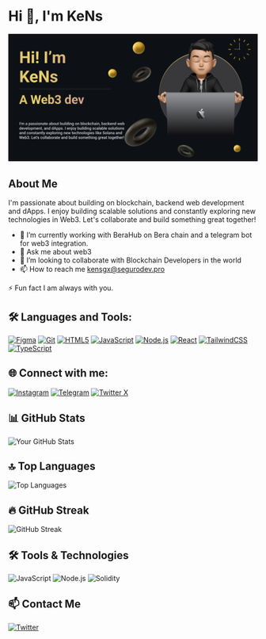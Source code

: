 
# Hi 👋, I'm KeNs 
![Profile Banner](/header.png) <!-- Add a banner if you want -->

## About Me
I'm passionate about building on blockchain, backend web development and dApps. 
I enjoy building scalable solutions and constantly exploring new technologies in Web3. Let's collaborate and build something great together!

- 🔭 I’m currently working with BeraHub on Bera chain and a telegram bot for web3 integration.
- 💬 Ask me about web3
- 👯 I’m looking to collaborate with Blockchain Developers in the world
- 📫 How to reach me kensgx@segurodev.pro

⚡ Fun fact I am always with you.

## 🛠️ Languages and Tools:


[![Figma](https://img.shields.io/badge/-Figma-F24E1E?style=flat&logo=figma&logoColor=white)](https://www.figma.com/)
[![Git](https://img.shields.io/badge/-Git-F05032?style=flat&logo=git&logoColor=white)](https://git-scm.com/)
[![HTML5](https://img.shields.io/badge/-HTML5-E34F26?style=flat&logo=html5&logoColor=white)](https://developer.mozilla.org/en-US/docs/Web/Guide/HTML/HTML5)
[![JavaScript](https://img.shields.io/badge/-JavaScript-F7DF1E?style=flat&logo=javascript&logoColor=black)](https://developer.mozilla.org/en-US/docs/Web/JavaScript)
[![Node.js](https://img.shields.io/badge/-Node.js-339933?style=flat&logo=node.js&logoColor=white)](https://nodejs.org/)
[![React](https://img.shields.io/badge/-React-61DAFB?style=flat&logo=react&logoColor=white)](https://reactjs.org/)
[![TailwindCSS](https://img.shields.io/badge/-TailwindCSS-38B2AC?style=flat&logo=tailwind-css&logoColor=white)](https://tailwindcss.com/)
[![TypeScript](https://img.shields.io/badge/-TypeScript-3178C6?style=flat&logo=typescript&logoColor=white)](https://www.typescriptlang.org/)


## 🌐 Connect with me:

[![Instagram](https://img.shields.io/badge/-kensgx__-E4405F?style=flat&logo=instagram&logoColor=white)](https://www.instagram.com/kensgx__)
[![Telegram](https://img.shields.io/badge/-kensgx-2CA5E0?style=flat&logo=telegram&logoColor=white)](https://t.me/kensgx)
[![Twitter X](https://img.shields.io/badge/-kens_dev-000000?style=flat&logo=x&logoColor=white)](https://twitter.com/kens_dev)


## 📊 GitHub Stats
![Your GitHub Stats](https://github-readme-stats.vercel.app/api?username=kensdv&show_icons=true)

## 🔝 Top Languages
![Top Languages](https://github-readme-stats.vercel.app/api/top-langs/?username=kensdv&layout=compact)

## 🔥 GitHub Streak
![GitHub Streak](https://github-readme-streak-stats.herokuapp.com/?user=kensdv)

## 🛠️ Tools & Technologies
![JavaScript](https://img.shields.io/badge/-JavaScript-000?&logo=JavaScript)
![Node.js](https://img.shields.io/badge/-Node.js-000?&logo=node.js)
![Solidity](https://img.shields.io/badge/-Solidity-000?&logo=solidity)

## 📫 Contact Me
[![Twitter](https://img.shields.io/twitter/follow/kens_dev?style=social)](https://twitter.com/kens_dev)

